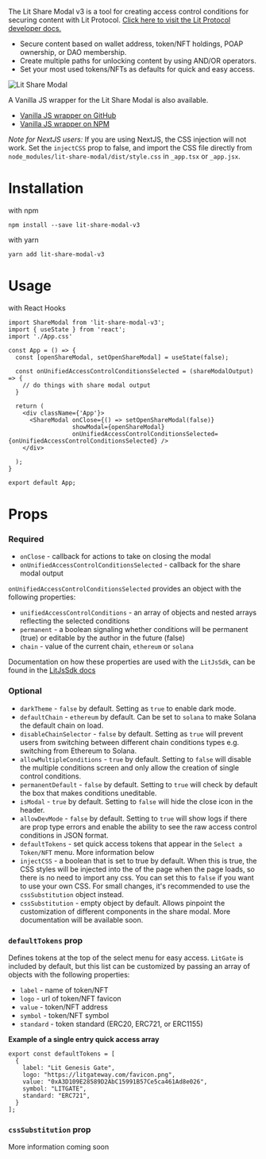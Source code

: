The Lit Share Modal v3 is a tool for creating access control conditions for securing content with Lit Protocol.
[Click here to visit the Lit Protocol developer docs.](https://developer.litprotocol.com/docs/intro/)

- Secure content based on wallet address, token/NFT holdings, POAP ownership, or DAO membership.
- Create multiple paths for unlocking content by using AND/OR operators.
- Set your most used tokens/NFTs as defaults for quick and easy access.

![Lit Share Modal](./assets/sharemodal.jpg)

A Vanilla JS wrapper for the Lit Share Modal is also available.

- [Vanilla JS wrapper on GitHub](https://github.com/LIT-Protocol/lit-share-modal-v2-vanilla-js)
- [Vanilla JS wrapper on NPM](https://www.npmjs.com/package/lit-share-modal-v2-vanilla-js)

*Note for NextJS users:* If you are using NextJS, the CSS injection will not work.  Set the `injectCSS` prop to false, and
import the CSS file directly from `node_modules/lit-share-modal/dist/style.css` in `_app.tsx` or `_app.jsx`.

# Installation

with npm

```
npm install --save lit-share-modal-v3
```

with yarn

```
yarn add lit-share-modal-v3
```

# Usage

with React Hooks

```
import ShareModal from 'lit-share-modal-v3';
import { useState } from 'react';
import './App.css'

const App = () => {
  const [openShareModal, setOpenShareModal] = useState(false);

  const onUnifiedAccessControlConditionsSelected = (shareModalOutput) => {
    // do things with share modal output
  }

  return (
    <div className={'App'}>
      <ShareModal onClose={() => setOpenShareModal(false)}
                  showModal={openShareModal}
                  onUnifiedAccessControlConditionsSelected={onUnifiedAccessControlConditionsSelected} />
    </div>

  );
}

export default App;

```

# Props

### Required

- `onClose` - callback for actions to take on closing the modal
- `onUnifiedAccessControlConditionsSelected` - callback for the share modal output

`onUnifiedAccessControlConditionsSelected` provides an object with the following properties:

- `unifiedAccessControlConditions` - an array of objects and nested arrays reflecting the selected conditions
- `permanent` - a boolean signaling whether conditions will be permanent (true) or editable by the author in the
  future (false)
- `chain` - value of the current chain, `ethereum` or `solana`

Documentation on how these properties are used with the `LitJsSdk`, can be found in
the [LitJsSdk docs](https://lit-protocol.github.io/lit-js-sdk/api_docs_html/index.html#litnodeclientsavesigningcondition)

### Optional

- `darkTheme` - `false` by default. Setting as `true` to enable dark mode.
- `defaultChain` - `ethereum` by default.  Can be set to `solana` to make Solana the default chain on load.
- `disableChainSelector` - `false` by default. Setting as `true` will prevent users from switching between different chain conditions types e.g. switching from Ethereum to Solana.
- `allowMultipleConditions` - `true` by default. Setting to `false` will disable the multiple conditions screen and only allow the creation of single control conditions.
- `permanentDefault` - `false` by default. Setting to `true` will check by default the box that makes conditions uneditable.
- `isModal` - `true` by default. Setting to `false` will hide the close icon in the header.
- `allowDevMode` - `false` by default.  Setting to `true` will show logs if there are prop type errors and enable the ability to see the raw access control conditions in JSON format. 
- `defaultTokens` - set quick access tokens that appear in the `Select a Token/NFT` menu.  More information below
- `injectCSS` - a boolean that is set to true by default. When this is true, the CSS styles will be injected into
  the <head> of the page when the page loads, so there is no need to import any css. You can set this to `false` if you
  want to use your own CSS.  For small changes, it's recommended to use the `cssSubstitution` object instead.
- `cssSubstitution` - empty object by default.  Allows pinpoint the customization of different components in the share modal.  More documentation will be available soon. 

[comment]: <> (- `loadingState` - `false` initially, but reflects the loading state on the `Review Conditions` screen. Allows the loader status to be reset)

[comment]: <> (  from outside the modal.)

### `defaultTokens` prop

Defines tokens at the top of the select menu for easy access.  `LitGate` is included by default, but this list can be customized by passing an array of objects with the following properties:

- `label` - name of token/NFT
- `logo` - url of token/NFT favicon
- `value` - token/NFT address
- `symbol` - token/NFT symbol
- `standard` - token standard (ERC20, ERC721, or ERC1155)

**Example of a single entry quick access array**

```
export const defaultTokens = [
  {
    label: "Lit Genesis Gate",
    logo: "https://litgateway.com/favicon.png",
    value: "0xA3D109E28589D2AbC15991B57Ce5ca461Ad8e026",
    symbol: "LITGATE",
    standard: "ERC721",
  }
];
```

### `cssSubstitution` prop

More information coming soon
